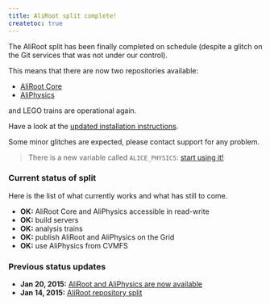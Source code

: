 ```yaml
---
title: AliRoot split complete!
createtoc: true
---
```


The AliRoot split has been finally completed on schedule (despite a glitch on
the Git services that was not under our control).

This means that there are now two repositories available:

 * [AliRoot Core](https://git.cern.ch/web/AliRoot.git)
 * [AliPhysics](https://git.cern.ch/web/AliPhysics.git)

and LEGO trains are operational again.

Have a look at the [updated installation instructions](/alice/install-aliroot).

Some minor glitches are expected, please contact support for any problem.

> There is a new variable called `ALICE_PHYSICS`:
> [start using it!](/2015/01/14/aliroot-split/#migrate_now_to_alice_physics!)


### Current status of split

Here is the list of what currently works and what has still to come.

 * **OK:** AliRoot Core and AliPhysics accessible in read-write
 * **OK:** build servers
 * **OK:** analysis trains
 * **OK:** publish AliRoot and AliPhysics on the Grid
 * **OK:** use AliPhysics from CVMFS


### Previous status updates

 * **Jan 20, 2015:** [AliRoot and AliPhysics are now available](/2015/01/20/aliroot-split-update/)
 * **Jan 14, 2015:** [AliRoot repository split](/2015/01/14/aliroot-split/)
